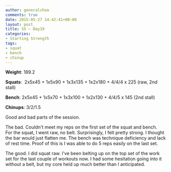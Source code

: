```yaml
---
author: generalchoa
comments: true
date: 2015-05-27 14:42:41+00:00
layout: post
title: SS – Day19
categories:
- Starting Strength
tags:
- squat
- bench
- chinup
---
```


**Weight**:  189.2

**Squats**:  2x5x45 + 1x5x90 + 1x3x135 + 1x2x180 + 4/4/4 x 225 (raw, 2nd stall)

**Bench**:  2x5x45 + 1x5x70 + 1x3x100 + 1x2x130 + 4/4/5 x 145 (2nd stall)

**Chinups**:  3/2/1.5

Good and bad parts of the session.

The bad.  Couldn't meet my reps on the first set of the squat and bench.  
For the squat, I went raw, no belt.  Surprisingly, I felt pretty strong. I thought the bar would just flatten me.  The bench was technique deficiency and lack of rest time.  Proof of this is I was able to do 5 reps easily on the last set.

The good.  I did squat raw.  I've been belting up on the top set of the work set for the last couple of workouts now.  I had some hesitation going into it without a belt, but my core held up much better than I anticipated.
